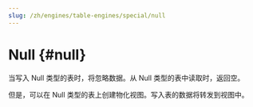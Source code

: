 ```yaml
---
slug: /zh/engines/table-engines/special/null
---
```

# Null {#null}

当写入 Null 类型的表时，将忽略数据。从 Null 类型的表中读取时，返回空。

但是，可以在 Null 类型的表上创建物化视图。写入表的数据将转发到视图中。


